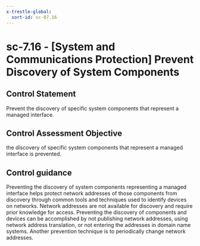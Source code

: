 ```yaml
---
x-trestle-global:
  sort-id: sc-07.16
---
```


# sc-7.16 - \[System and Communications Protection\] Prevent Discovery of System Components

## Control Statement

Prevent the discovery of specific system components that represent a managed interface.

## Control Assessment Objective

the discovery of specific system components that represent a managed interface is prevented.

## Control guidance

Preventing the discovery of system components representing a managed interface helps protect network addresses of those components from discovery through common tools and techniques used to identify devices on networks. Network addresses are not available for discovery and require prior knowledge for access. Preventing the discovery of components and devices can be accomplished by not publishing network addresses, using network address translation, or not entering the addresses in domain name systems. Another prevention technique is to periodically change network addresses.
